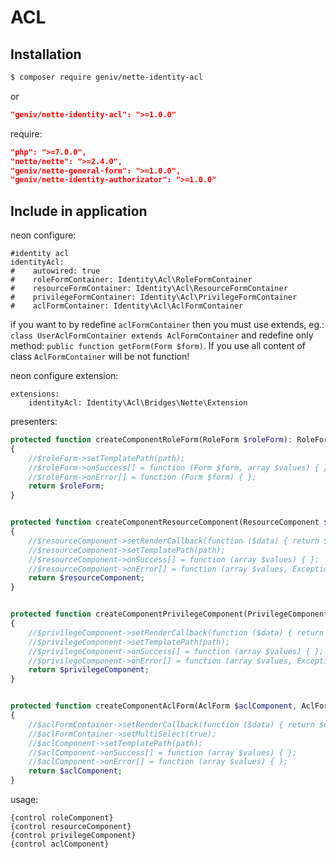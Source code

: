 ACL
===

Installation
------------

```sh
$ composer require geniv/nette-identity-acl
```
or
```json
"geniv/nette-identity-acl": ">=1.0.0"
```

require:
```json
"php": ">=7.0.0",
"nette/nette": ">=2.4.0",
"geniv/nette-general-form": ">=1.0.0",
"geniv/nette-identity-authorizator": ">=1.0.0"
```

Include in application
----------------------

neon configure:
```neon
#identity acl
identityAcl:
#    autowired: true
#    roleFormContainer: Identity\Acl\RoleFormContainer
#    resourceFormContainer: Identity\Acl\ResourceFormContainer
#    privilegeFormContainer: Identity\Acl\PrivilegeFormContainer
#    aclFormContainer: Identity\Acl\AclFormContainer
```

if you want to by redefine `aclFormContainer` then you must use extends, eg.: 
`class UserAclFormContainer extends AclFormContainer` and redefine only method: `public function getForm(Form $form)`.
If you use all content of class `AclFormContainer` will be not function!

neon configure extension:
```neon
extensions:
    identityAcl: Identity\Acl\Bridges\Nette\Extension
```

presenters:
```php
protected function createComponentRoleForm(RoleForm $roleForm): RoleForm
{
    //$roleForm->setTemplatePath(path);
    //$roleForm->onSuccess[] = function (Form $form, array $values) { };
    //$roleForm->onError[] = function (Form $form) { };
    return $roleForm;
}


protected function createComponentResourceComponent(ResourceComponent $resourceComponent): ResourceComponent
{
    //$resourceComponent->setRenderCallback(function ($data) { return $data; });
    //$resourceComponent->setTemplatePath(path);
    //$resourceComponent->onSuccess[] = function (array $values) { };
    //$resourceComponent->onError[] = function (array $values, Exception $e = null) { };
    return $resourceComponent;
}


protected function createComponentPrivilegeComponent(PrivilegeComponent $privilegeComponent): PrivilegeComponent
{
    //$privilegeComponent->setRenderCallback(function ($data) { return $data; });
    //$privilegeComponent->setTemplatePath(path);
    //$privilegeComponent->onSuccess[] = function (array $values) { };
    //$privilegeComponent->onError[] = function (array $values, Exception $e = null) { };
    return $privilegeComponent;
}


protected function createComponentAclForm(AclForm $aclComponent, AclFormContainer $aclFormContainer): AclForm
{
    //$aclFormContainer->setRenderCallback(function ($data) { return $data; });
    //$aclFormContainer->setMultiSelect(true);
    //$aclComponent->setTemplatePath(path);
    //$aclComponent->onSuccess[] = function (array $values) { };
    //$aclComponent->onError[] = function (array $values) { };
    return $aclComponent;
}
```

usage:
```latte
{control roleComponent}
{control resourceComponent}
{control privilegeComponent}
{control aclComponent}
```
